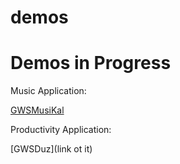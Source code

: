 demos
======

# Demos in Progress

Music Application:

[GWSMusiKal](https://github.com/shareme/GWSMusikal)

Productivity Application:

[GWSDuz](link ot it)